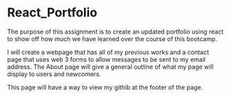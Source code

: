 # React_Portfolio

The purpose of this assignment is to create an updated portfolio using react to show off how much we have learned over the course of this bootcamp.

I will create a webpage that has all of my previous works and a contact page that uses web 3 forms to allow messages to be sent to my email address.
The About page will give a general outline of what my page will display to users and newcomers.

This page will have a way to view my githib at the footer of the page.